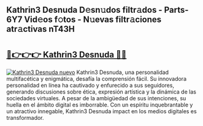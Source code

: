 ## Kathrin3 Desnuda D𝚎sn𝚞dos filtr𝚊dos - Parts-6Y7 Vid𝚎os f𝚘tos - N𝚞evas filtr𝚊ciones atr𝚊ctivas nT43H

# <h2><a href="http://mbdqtk.tromn.icu/?c=Kathrin3+Desnuda">🔗👉👉👉 Kathrin3 Desnuda 🔗🔗</a></h2>

[![Kathrin3 Desnuda nuevo](https://i.imgur.com/pEAQMta.gif)](http://mbdqtk.tromn.icu/?c=Kathrin3+Desnuda)
Kathrin3 Desnuda, una personalidad multifacética y enigmática, desafía la comprensión fácil. Su innovadora personalidad en línea ha cautivado y enfurecido a sus seguidores, generando discusiones sobre ética, expresión artística y la dinámica de las sociedades virtuales. A pesar de la ambigüedad de sus intenciones, su huella en el ámbito digital es imborrable. Con un espíritu inquebrantable y un atractivo innegable, Kathrin3 Desnuda impact en los medios digitales es transformador.
